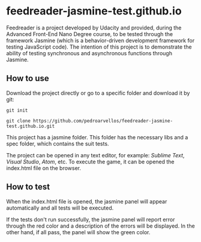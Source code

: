 # feedreader-jasmine-test.github.io

Feedreader is a project developed by Udacity and provided, during the Advanced Front-End Nano Degree course, to be tested through the framework Jasmine (which is a behavior-driven development framework for testing JavaScript code). The intention of this project is to demonstrate the ability of testing synchronous and asynchronous functions through Jasmine.

## How to use

Download the project directly or go to a specific folder and download it by git:

`git init` 

`git clone https://github.com/pedroarvellos/feedreader-jasmine-test.github.io.git`

This project has a jasmine folder. This folder has the necessary libs and a spec folder, which contains the suit tests.

The project can be opened in any text editor, for example: _Sublime Text_, _Visual Studio_,  _Atom_, etc. To execute the game, it can be opened the index.html file on the browser.

## How to test

When the index.html file is opened, the jasmine panel will appear automatically and all tests will be executed. 

If the tests don't run successfully, the jasmine panel will report error through the red color and a description of the errors will be displayed. In the other hand, if all pass, the panel will show the green color.